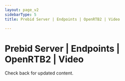 ```yaml
---
layout: page_v2
sidebarType: 5
title: Prebid Server | Endpoints | OpenRTB2 | Video

---
```


# Prebid Server | Endpoints | OpenRTB2 | Video

Check back for updated content.
